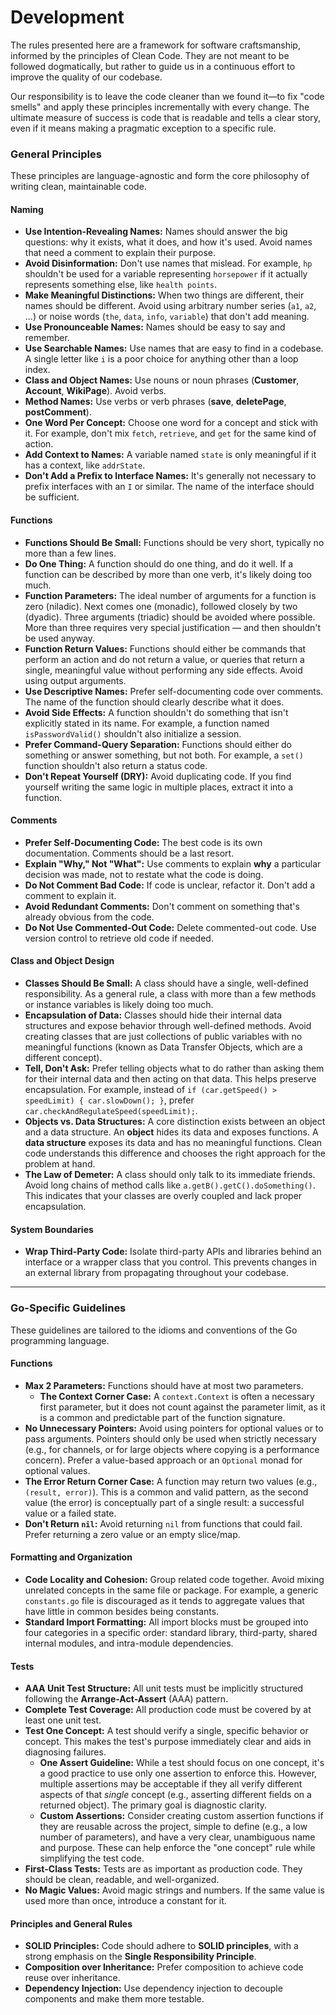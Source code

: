 # Development

The rules presented here are a framework for software craftsmanship, informed by the principles of Clean Code. They are not meant to be followed dogmatically, but rather to guide us in a continuous effort to improve the quality of our codebase.

Our responsibility is to leave the code cleaner than we found it—to fix "code smells" and apply these principles incrementally with every change. The ultimate measure of success is code that is readable and tells a clear story, even if it means making a pragmatic exception to a specific rule.

### **General Principles**

These principles are language-agnostic and form the core philosophy of writing clean, maintainable code.

#### **Naming**

* **Use Intention-Revealing Names:** Names should answer the big questions: why it exists, what it does, and how it's used. Avoid names that need a comment to explain their purpose.
* **Avoid Disinformation:** Don't use names that mislead. For example, `hp` shouldn't be used for a variable representing `horsepower` if it actually represents something else, like `health points`.
* **Make Meaningful Distinctions:** When two things are different, their names should be different. Avoid using arbitrary number series (`a1`, `a2`, ...) or noise words (`the`, `data`, `info`, `variable`) that don't add meaning.
* **Use Pronounceable Names:** Names should be easy to say and remember.
* **Use Searchable Names:** Use names that are easy to find in a codebase. A single letter like `i` is a poor choice for anything other than a loop index.
* **Class and Object Names:** Use nouns or noun phrases (**Customer**, **Account**, **WikiPage**). Avoid verbs.
* **Method Names:** Use verbs or verb phrases (**save**, **deletePage**, **postComment**).
* **One Word Per Concept:** Choose one word for a concept and stick with it. For example, don't mix `fetch`, `retrieve`, and `get` for the same kind of action.
* **Add Context to Names:** A variable named `state` is only meaningful if it has a context, like `addrState`.
* **Don't Add a Prefix to Interface Names:** It's generally not necessary to prefix interfaces with an `I` or similar. The name of the interface should be sufficient.

#### **Functions**

* **Functions Should Be Small:** Functions should be very short, typically no more than a few lines.
* **Do One Thing:** A function should do one thing, and do it well. If a function can be described by more than one verb, it's likely doing too much.
* **Function Parameters:** The ideal number of arguments for a function is zero (niladic). Next comes one (monadic), followed closely by two (dyadic). Three arguments (triadic) should be avoided where possible. More than three requires very special justification — and then shouldn't be used anyway.
* **Function Return Values:** Functions should either be commands that perform an action and do not return a value, or queries that return a single, meaningful value without performing any side effects. Avoid using output arguments.
* **Use Descriptive Names:** Prefer self-documenting code over comments. The name of the function should clearly describe what it does.
* **Avoid Side Effects:** A function shouldn't do something that isn't explicitly stated in its name. For example, a function named `isPasswordValid()` shouldn't also initialize a session.
* **Prefer Command-Query Separation:** Functions should either do something or answer something, but not both. For example, a `set()` function shouldn't also return a status code.
* **Don't Repeat Yourself (DRY):** Avoid duplicating code. If you find yourself writing the same logic in multiple places, extract it into a function.

#### **Comments**

* **Prefer Self-Documenting Code:** The best code is its own documentation. Comments should be a last resort.
* **Explain "Why," Not "What":** Use comments to explain **why** a particular decision was made, not to restate what the code is doing.
* **Do Not Comment Bad Code:** If code is unclear, refactor it. Don't add a comment to explain it.
* **Avoid Redundant Comments:** Don't comment on something that's already obvious from the code.
* **Do Not Use Commented-Out Code:** Delete commented-out code. Use version control to retrieve old code if needed.

#### **Class and Object Design**

* **Classes Should Be Small:** A class should have a single, well-defined responsibility. As a general rule, a class with more than a few methods or instance variables is likely doing too much.
* **Encapsulation of Data:** Classes should hide their internal data structures and expose behavior through well-defined methods. Avoid creating classes that are just collections of public variables with no meaningful functions (known as Data Transfer Objects, which are a different concept).
* **Tell, Don't Ask:** Prefer telling objects what to do rather than asking them for their internal data and then acting on that data. This helps preserve encapsulation. For example, instead of `if (car.getSpeed() > speedLimit) { car.slowDown(); }`, prefer `car.checkAndRegulateSpeed(speedLimit);`.
* **Objects vs. Data Structures:** A core distinction exists between an object and a data structure. An **object** hides its data and exposes functions. A **data structure** exposes its data and has no meaningful functions. Clean code understands this difference and chooses the right approach for the problem at hand.
* **The Law of Demeter:** A class should only talk to its immediate friends. Avoid long chains of method calls like `a.getB().getC().doSomething()`. This indicates that your classes are overly coupled and lack proper encapsulation.

#### **System Boundaries**

* **Wrap Third-Party Code:** Isolate third-party APIs and libraries behind an interface or a wrapper class that you control. This prevents changes in an external library from propagating throughout your codebase.

---

### **Go-Specific Guidelines**

These guidelines are tailored to the idioms and conventions of the Go programming language.

#### **Functions**

* **Max 2 Parameters:** Functions should have at most two parameters.
    * **The Context Corner Case:** A `context.Context` is often a necessary first parameter, but it does not count against the parameter limit, as it is a common and predictable part of the function signature.
* **No Unnecessary Pointers:** Avoid using pointers for optional values or to pass arguments. Pointers should only be used when strictly necessary (e.g., for channels, or for large objects where copying is a performance concern). Prefer a value-based approach or an `Optional` monad for optional values.
* **The Error Return Corner Case:** A function may return two values (e.g., `(result, error)`). This is a common and valid pattern, as the second value (the error) is conceptually part of a single result: a successful value or a failed state.
* **Don't Return `nil`:** Avoid returning `nil` from functions that could fail. Prefer returning a zero value or an empty slice/map.

#### **Formatting and Organization**

* **Code Locality and Cohesion:** Group related code together. Avoid mixing unrelated concepts in the same file or package. For example, a generic `constants.go` file is discouraged as it tends to aggregate values that have little in common besides being constants.
* **Standard Import Formatting:** All import blocks must be grouped into four categories in a specific order: standard library, third-party, shared internal modules, and intra-module dependencies.

#### **Tests**

* **AAA Unit Test Structure:** All unit tests must be implicitly structured following the **Arrange-Act-Assert** (AAA) pattern.
* **Complete Test Coverage:** All production code must be covered by at least one unit test.
* **Test One Concept:** A test should verify a single, specific behavior or concept. This makes the test's purpose immediately clear and aids in diagnosing failures.
    * **One Assert Guideline:** While a test should focus on one concept, it's a good practice to use only one assertion to enforce this. However, multiple assertions may be acceptable if they all verify different aspects of that *single* concept (e.g., asserting different fields on a returned object). The primary goal is diagnostic clarity.
    * **Custom Assertions:** Consider creating custom assertion functions if they are reusable across the project, simple to define (e.g., a low number of parameters), and have a very clear, unambiguous name and purpose. These can help enforce the "one concept" rule while simplifying the test code.
* **First-Class Tests:** Tests are as important as production code. They should be clean, readable, and well-organized.
* **No Magic Values:** Avoid magic strings and numbers. If the same value is used more than once, introduce a constant for it.

#### **Principles and General Rules**

* **SOLID Principles:** Code should adhere to **SOLID principles**, with a strong emphasis on the **Single Responsibility Principle**.
* **Composition over Inheritance:** Prefer composition to achieve code reuse over inheritance.
* **Dependency Injection:** Use dependency injection to decouple components and make them more testable.
